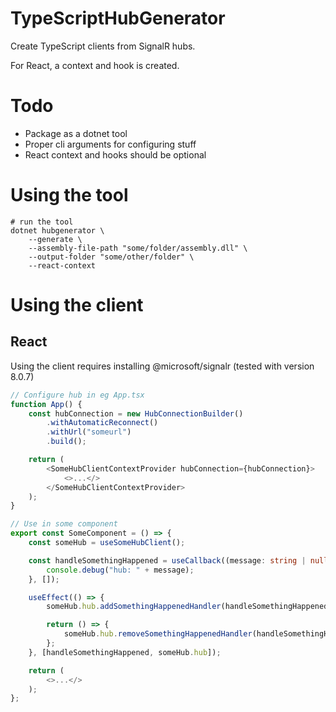 # TypeScriptHubGenerator

Create TypeScript clients from SignalR hubs.

For React, a context and hook is created.

# Todo

- Package as a dotnet tool
- Proper cli arguments for configuring stuff
- React context and hooks should be optional

# Using the tool

```
# run the tool
dotnet hubgenerator \
    --generate \
    --assembly-file-path "some/folder/assembly.dll" \
    --output-folder "some/other/folder" \
    --react-context
```

# Using the client

## React

Using the client requires installing @microsoft/signalr (tested with version 8.0.7)

```typescript jsx
// Configure hub in eg App.tsx
function App() {
    const hubConnection = new HubConnectionBuilder()
        .withAutomaticReconnect()
        .withUrl("someurl")
        .build();

    return (
        <SomeHubClientContextProvider hubConnection={hubConnection}>
            <>...</>
        </SomeHubClientContextProvider>
    );
}
```
```typescript jsx
// Use in some component
export const SomeComponent = () => {
    const someHub = useSomeHubClient();

    const handleSomethingHappened = useCallback((message: string | null) => {
        console.debug("hub: " + message);
    }, []);

    useEffect(() => {
        someHub.hub.addSomethingHappenedHandler(handleSomethingHappened);

        return () => {
            someHub.hub.removeSomethingHappenedHandler(handleSomethingHappened);
        };
    }, [handleSomethingHappened, someHub.hub]);

    return (
        <>...</>
    );
};
```
